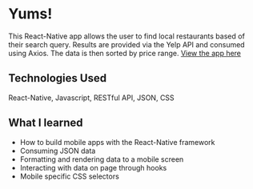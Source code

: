 # Yums!
This React-Native app allows the user to find local restaurants based of their search query.  Results are provided via the Yelp API and consumed using Axios.  The data is then sorted by price range.
[View the app here](https://jonathan-cox.dev/video.html)

## Technologies Used
React-Native, Javascript, RESTful API, JSON, CSS

## What I learned
- How to build mobile apps with the React-Native framework
- Consuming JSON data
- Formatting and rendering data to a mobile screen
- Interacting with data on page through hooks
- Mobile specific CSS selectors
